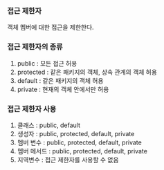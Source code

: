 ### 접근 제한자
객체 멤버에 대한 접근을 제한한다.

### 접근 제한자의 종류
1. public :     모든 접근 허용
2. protected :  같은 패키지의 객체, 상속 관계의 객체 허용
3. default :    같은 패키지의 객체 허용
4. private :    현재의 객체 안에서만 허용

### 접근 제한자 사용
1. 클래스 : public, default
2. 생성자 : public, protected, default, private
3. 멤버 변수 : public, protected, default, private
4. 멤버 메서드 : public, protected, default, private
5. 지역변수 : 접근 제한자를 사용할 수 없음

